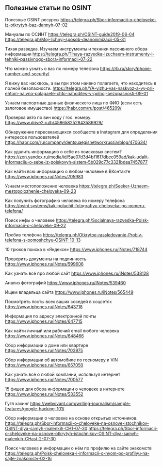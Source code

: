 <h2>Полезные статьи по OSINT</h2>

Полезные OSINT ресурсы
https://telegra.ph/Sbor-informacii-o-cheloveke-iz-otkrytyh-baz-dannyh-07-02

Мануалы по ОСИНТ
https://telegra.ph/OSINT-guide2019-06-04<br>
https://telegra.ph/Moj-lichnyj-sposob-deanonimizacii-05-31

Тихая разведка. Изучаем инструменты и техники пассивного сбора информации
https://telegra.ph/Tihaya-razvedka-Izuchaem-instrumenty-i-tehniki-passivnogo-sbora-informacii-07-22

Что можно узнать о вас по номеру телефона
https://rb.ru/story/phone-number-and-security/

Я вижу вас насквозь, а вы при этом наивно полагаете, что находитесь в полной безопасности.
https://telegra.ph/YA-vizhu-vas-naskvoz-a-vy-pri-ehtom-naivno-polagaete-chto-nahodites-v-polnoj-bezopasnosti-09-01

Узнаем паспортные данные физического лица по ФИО (если есть залоговое имущество)
https://habr.com/ru/post/465209/

Проверка авто по вин коду / гос. номеру.
https://www.drive2.ru/b/458658252943589929/

Обнаружение пересекающихся сообществ в Instagram для определения интересов пользователей<br>
https://habr.com/ru/company/dentsuaegisnetworkrussia/blog/470634/ 

Как удалить информацию о себе из поисковых систем?
https://zen.yandex.ru/media/id/5ae07d3d4bf1617dbec059ad/kak-udalit-informaciiu-o-sebe-iz-poiskovyh-sistem-5b029c77c3321bdea7457877

Как найти всю информацию о любом человеке в ВКонтакте
https://www.iphones.ru/iNotes/705983

Узнаем местоположение человека
https://telegra.ph/Seeker-Uznaem-mestopolozhenie-cheloveka-09-23

Как получить фотографию человека по номеру телефона
https://osint.systems/kak-poluchit-fotografiyu-cheloveka-po-nomeru-telefona/

Поиск инфы о человеке
https://telegra.ph/Socialnaya-razvedka-Poisk-informacii-o-cheloveke-09-22

Пробив телефона 
https://telegra.ph/Otkrytoe-rassledovanie-Probiv-telefona-s-pomoshchyu-OSINT-10-13

10 трюков поиска в «Яндексе»
https://www.iphones.ru/iNotes/718744

Проверить документы на подлинность
https://www.iphones.ru/iNotes/599606

Как узнать всё про любой сайт
https://www.iphones.ru/iNotes/538128

Анализ фотографий
https://www.iphones.ru/iNotes/539460

Ищем владельца сайта
https://www.iphones.ru/iNotes/565449

Посмотреть посты всех ваших соседей в соцсетях
https://www.iphones.ru/iNotes/643718

Информация по адресу электронной почты
https://www.iphones.ru/iNotes/647715

Как найти личный или рабочий email любого человека
https://www.iphones.ru/iNotes/648466

Сбор информации о доме или квартире
https://www.iphones.ru/iNotes/703975

Сбор информации об автомобиле по госномеру и VIN
https://www.iphones.ru/iNotes/657050

Как узнать всё о любой компании, используя интернет
https://www.iphones.ru/iNotes/700577

15 фишек для сбора информации о человеке в интернете
https://www.iphones.ru/iNotes/533552

Гугл хакинг
https://webvivant.com/writing-journalism/sample-features/google-hacking-101/

Сбор информации о человеке на основе открытых источников.
https://telegra.ph/Sbor-informacii-o-cheloveke-na-osnove-istochnikov-OSINT-dlya-samyh-malenkih-CH1-07-30
https://telegra.ph/Sbor-informacii-o-cheloveke-na-osnove-otkrytyh-istochnikov-OSINT-dlya-samyh-malenkih-CHast-2-07-30

Поиск человека и информации о нём по профилю на сайте знакомств
https://telegra.ph/Poisk-cheloveka-i-informacii-o-nyom-po-profilyu-na-sajte-znakomstv-02-16
